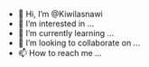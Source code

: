 - 👋 Hi, I’m @Kiwilasnawi
- 👀 I’m interested in ...
- 🌱 I’m currently learning ...
- 💞️ I’m looking to collaborate on ...
- 📫 How to reach me ...

<!---
Kiwilasnawi/Kiwilasnawi is a ✨ special ✨ repository because its `README.md` (this file) appears on your GitHub profile.
You can click the Preview link to take a look at your changes.
--->
